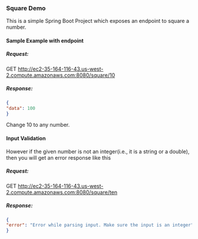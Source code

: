### Square Demo

This is a simple Spring Boot Project which exposes an endpoint to square a number. 

#### Sample Example with endpoint

##### Request:
GET http://ec2-35-164-116-43.us-west-2.compute.amazonaws.com:8080/square/10

##### Response:
```json
{
"data": 100
}
```

Change 10 to any number. 

#### Input Validation
However if the given number is not an integer(i.e., it is a string or a double), then you will get an error response like this

##### Request:
GET http://ec2-35-164-116-43.us-west-2.compute.amazonaws.com:8080/square/ten

##### Response:
```json
{
"error": "Error while parsing input. Make sure the input is an integer"
}
```
